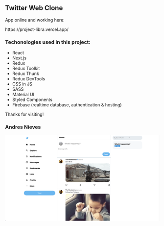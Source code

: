 ## Twitter Web Clone

App online and working here:

<link>https://project-libra.vercel.app/</link>

### Techonologies used in this project:

- React
- Next.js
- Redux
- Redux Toolkit
- Redux Thunk
- Redux DevTools
- CSS in JS
- SASS
- Material UI
- Styled Components
- Firebase (realtime database, authentication & hosting)

Thanks for visiting!

### Andres Nieves

![Screenshot](screenshot.png)
